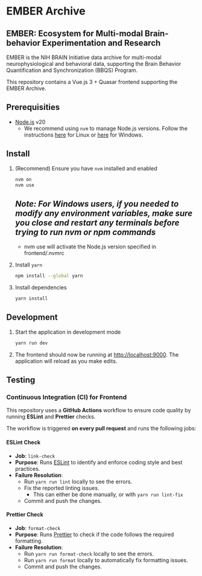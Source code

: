 # EMBER Archive

## EMBER: Ecosystem for Multi-modal Brain-behavior Experimentation and Research

EMBER is the NIH BRAIN Initiative data archive for multi-modal neurophysiological and behavioral data, supporting the Brain Behavior Quantification and Synchronization (BBQS) Program.

This repository contains a Vue.js 3 + Quasar frontend supporting the EMBER Archive.

## Prerequisities

- [Node.js](https://nodejs.org/en) v20
    - We recommend using `nvm` to manage Node.js versions. Follow the instructions [here](https://github.com/nvm-sh/nvm) for Linux or [here](https://github.com/coreybutler/nvm-windows) for Windows.

## Install

1. (Recommend) Ensure you have `nvm` installed and enabled

    ```bash
    nvm on
    nvm use
    ```

    ## _Note: For Windows users, if you needed to modify any environment variables, make sure you close and restart any terminals before trying to run nvm or npm commands_

    - nvm use will activate the Node.js version specified in frontend/.nvmrc

1. Install `yarn`

    ```bash
    npm install --global yarn
    ```

1. Install dependencies

    ```bash
    yarn install
    ```

## Development

1. Start the application in development mode

    ```bash
    yarn run dev
    ```

1. The frontend should now be running at [http://localhost:9000](). The application will reload as you make edits.

## Testing

### Continuous Integration (CI) for Frontend

This repository uses a **GitHub Actions** workflow to ensure code quality by running **ESLint** and **Prettier** checks.

The workflow is triggered **on every pull request** and runs the following jobs:

#### ESLint Check

- **Job**: `link-check`
- **Purpose**: Runs [ESLint](https://eslint.org/) to identify and enforce coding style and best practices.
- **Failure Resolution**:
    - Run `yarn run lint` locally to see the errors.
    - Fix the reported linting issues.
        - This can either be done manually, or with `yarn run lint-fix`
    - Commit and push the changes.

#### Prettier Check

- **Job**: `format-check`
- **Purpose**: Runs [Prettier](https://prettier.io/) to check if the code follows the required formatting.
- **Failure Resolution**:
    - Run `yarn run format-check` locally to see the errors.
    - Run `yarn run format` locally to automatically fix formatting issues.
    - Commit and push the changes.
